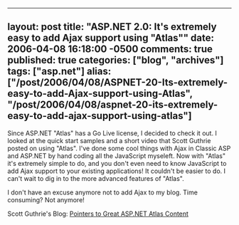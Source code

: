   ---
  layout: post
  title: "ASP.NET 2.0: It's extremely easy to add Ajax support using "Atlas""
  date: 2006-04-08 16:18:00 -0500
  comments: true
  published: true
  categories: ["blog", "archives"]
  tags: ["asp.net"]
  alias: ["/post/2006/04/08/ASPNET-20-Its-extremely-easy-to-add-Ajax-support-using-Atlas", "/post/2006/04/08/aspnet-20-its-extremely-easy-to-add-ajax-support-using-atlas"]
  ---
<!-- more -->
<p>Since ASP.NET "Atlas" has a Go Live license, I decided to check it out. I looked at the quick start samples and a short video that Scott Guthrie posted on using "Atlas". I've done some cool things with Ajax in Classic ASP and ASP.NET by hand coding all the JavaScript myseleft. Now with "Atlas" it's extremely simple to do, and you don't even need to know JavaScript to add Ajax support to your existing applications! It couldn't be easier to&nbsp;do.&nbsp;I can't wait to dig in to the more advanced features of "Atlas".</p>
<p>I don't have an excuse anymore not to add Ajax to my blog. Time consuming? Not anymore!</p>
<p>Scott Guthrie's Blog: <a id="viewpost.ascx_TitleUrl" href="http://weblogs.asp.net/scottgu/archive/2006/03/29/441357.aspx">Pointers to Great ASP.NET Atlas Content </a></p>
